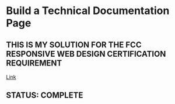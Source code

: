 # Build a Technical Documentation Page

## THIS IS MY SOLUTION FOR THE FCC RESPONSIVE WEB DESIGN CERTIFICATION REQUIREMENT

[Link](https://www.freecodecamp.org/learn/2022/responsive-web-design/build-a-technical-documentation-page-project/build-a-technical-documentation-page)

## STATUS: COMPLETE
